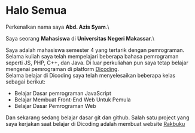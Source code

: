 # Halo Semua
Perkenalkan nama saya **Abd. Azis Syam**.\

Saya seorang **Mahasiswa** di **Universitas Negeri Makassar**.\

Saya adalah mahasiswa semester 4 yang tertarik dengan pemrograman. Selama kuliah saya telah mempelajari beberapa bahasa pemrograman seperti JS, PHP, C++, dan Java.
Di luar perkuliahan pun saya tetap belajar mengenai pemrograman di platform [Dicoding](https://www.dicoding.com/).\
Selama belajar di Dicoding saya telah menyelesaikan beberapa kelas sebagai berikut:
* Belajar Dasar pemrograman JavaScript
* Belajar Membuat Front-End Web Untuk Pemula
* Belajar Dasar Pemrograman Web
  
Dan sekarang sedang belajar dasar git dan github.
Salah satu project yang saya kerjakan saat belajar di Dicoding adalah membuat website [Rakbuku](https://github.com/AzisSyam/Rakbuku)
